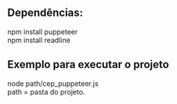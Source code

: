 ## Dependências:
 npm install puppeteer <br>
 npm install readline

## Exemplo para executar o projeto
 node path/cep_puppeteer.js <br>
 path = pasta do projeto.
